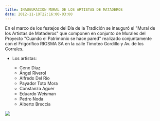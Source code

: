 ```yaml
---
title: INAUGURACION MURAL DE LOS ARTISTAS DE MATADEROS
date: 2012-11-10T22:16:00-03:00
---
```


En el marco de los festejos del Día de la Tradición se inauguró el "Mural de los Artistas de Mataderos" que componen en conjunto de Murales del Proyecto "Cuando el Patrimonio se hace pared" realizado conjuntamente con el Frigorífico RIOSMA SA en la calle Timoteo Gordillo y Av. de los Corrales.

* Los artistas:

  * Geno Díaz
  * Ángel Riverol
  * Alfredo Del Río
  * Payador Toto Mora
  * Constanza Aguer
  * Eduardo Weisman
  * Pedro Noda
  * Alberto Breccia

[![](https://blogger.googleusercontent.com/img/b/R29vZ2xl/AVvXsEgXexTVhi1NoY7DC8-v08Vp9aLjXAYY47b1_v3CRZ0RdY8ythCYnL9h7KTOG-F8BRD4cQsCkB39sgwBNqyw3dKTcNdmtMPU5iXt_29jmMaR0dpA7jEnVE7PGT1ntisegXvhKs3UUMWc5Xi0/s640/mural+artista.jpg)](https://blogger.googleusercontent.com/img/b/R29vZ2xl/AVvXsEgXexTVhi1NoY7DC8-v08Vp9aLjXAYY47b1_v3CRZ0RdY8ythCYnL9h7KTOG-F8BRD4cQsCkB39sgwBNqyw3dKTcNdmtMPU5iXt_29jmMaR0dpA7jEnVE7PGT1ntisegXvhKs3UUMWc5Xi0/s1600/mural+artista.jpg)